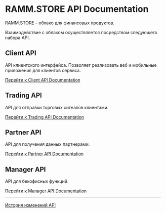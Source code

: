 # RAMM.STORE API Documentation
RAMM.STORE – облако для финансовых продуктов.

Взаимодействие с облаком осуществляется посредством следующего набора API.

## Client API
API клиентского интерфейса. Позволяет реализовать веб и мобильные приложения для клиентов сервиса.

[Перейти к Client API Documentation](client.md)

## Trading API
API для отправки торговых сигналов клиентами.

[Перейти к Trading API Documentation](trading.md)

## Partner API
API для получения данных партнерами.

[Перейти к Partner API Documentation](partner.md)

## Manager API
API для бекофисных функций.

[Перейти к Manager API Documentation](manager.md)

------------

[История изменений API](CHANGELOG.md)
